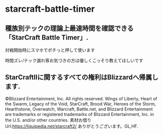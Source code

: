 # starcraft-battle-timer

## 種族別テックの理論上最速時間を確認できる「StarCraft Battle Timer」.
対戦開始時にスマホでポチっと押して使います

時間ズレ/テック漏れ等お気づきの方は優しくこっそり教えてほしいです

## StarCraftIIに関するすべての権利はBlizzardへ帰属します.
©Blizzard Entertainment, Inc. All rights reserved.
Wings of Liberty, Heart of the Swarm, Legacy of the Void, StarCraft, Brood War, Heroes of the Storm, Hearthstone, Overwatch,
Warcraft, Battle.net,
and Blizzard Entertainment are trademarks or registered trademarks of Blizzard Entertainment, Inc. in the U.S. and/or other countries.
素材お借りUrl:https://liquipedia.net/starcraft2/
ありがとうございます。GL,HF.

